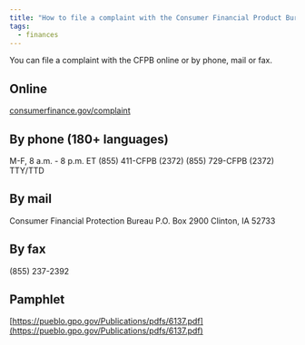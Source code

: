 ```yaml
---
title: "How to file a complaint with the Consumer Financial Product Bureau"
tags:
  - finances
---
```

You can file a complaint with the CFPB online or by phone, mail or fax.

## Online
[consumerfinance.gov/complaint](https://consumerfinance.gov/complaint)

## By phone (180+ languages)
M-F, 8 a.m. - 8 p.m. ET
(855) 411-CFPB (2372)
(855) 729-CFPB (2372) TTY/TTD

## By mail
Consumer Financial Protection Bureau 
P.O. Box 2900
Clinton, IA 52733

## By fax
(855) 237-2392

## Pamphlet
[https://pueblo.gpo.gov/Publications/pdfs/6137.pdf](https://pueblo.gpo.gov/Publications/pdfs/6137.pdf)
